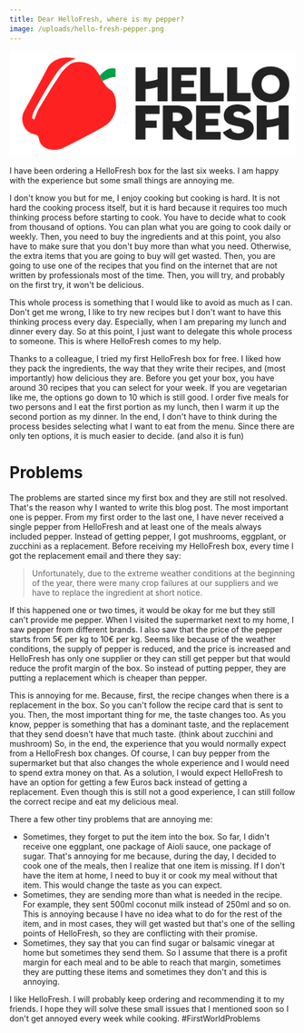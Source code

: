 ```yaml
---
title: Dear HelloFresh, where is my pepper?
image: /uploads/hello-fresh-pepper.png
---
```


![Hello Fresh Logo](/uploads/hello-fresh-pepper.png)

I have been ordering a HelloFresh box for the last six weeks. I am happy with the experience but some small things are annoying me.

I don't know you but for me, I enjoy cooking but cooking is hard. It is not hard the cooking process itself, but it is hard because it requires too much thinking process before starting to cook. You have to decide what to cook from thousand of options. You can plan what you are going to cook daily or weekly. Then, you need to buy the ingredients and at this point, you also have to make sure that you don't buy more than what you need. Otherwise, the extra items that you are going to buy will get wasted. Then, you are going to use one of the recipes that you find on the internet that are not written by professionals most of the time. Then, you will try, and probably on the first try, it won't be delicious.

This whole process is something that I would like to avoid as much as I can. Don't get me wrong, I like to try new recipes but I don't want to have this thinking process every day. Especially, when I am preparing my lunch and dinner every day. So at this point, I just want to delegate this whole process to someone. This is where HelloFresh comes to my help.

Thanks to a colleague, I tried my first HelloFresh box for free. I liked how they pack the ingredients, the way that they write their recipes, and (most importantly) how delicious they are. Before you get your box, you have around 30 recipes that you can select for your week. If you are vegetarian like me, the options go down to 10 which is still good. I order five meals for two persons and I eat the first portion as my lunch, then I warm it up the second portion as my dinner. In the end, I don't have to think during the process besides selecting what I want to eat from the menu. Since there are only ten options, it is much easier to decide. (and also it is fun)

# Problems

The problems are started since my first box and they are still not resolved. That's the reason why I wanted to write this blog post. The most important one is pepper. From my first order to the last one, I have never received a single pepper from HelloFresh and at least one of the meals always included pepper. Instead of getting pepper, I got mushrooms, eggplant, or zucchini as a replacement. Before receiving my HelloFresh box, every time I got the replacement email and there they say:

> Unfortunately, due to the extreme weather conditions at the beginning of the year, there were many crop failures at our suppliers and we have to replace the ingredient at short notice. 

If this happened one or two times, it would be okay for me but they still can't provide me pepper. When I visited the supermarket next to my home, I saw pepper from different brands. I also saw that the price of the pepper starts from 5€ per kg to 10€ per kg. Seems like because of the weather conditions, the supply of pepper is reduced, and the price is increased and HelloFresh has only one supplier or they can still get pepper but that would reduce the profit margin of the box. So instead of putting pepper, they are putting a replacement which is cheaper than pepper. 

This is annoying for me. Because, first, the recipe changes when there is a replacement in the box. So you can't follow the recipe card that is sent to you. Then, the most important thing for me, the taste changes too. As you know, pepper is something that has a dominant taste, and the replacement that they send doesn't have that much taste. (think about zucchini and mushroom) So, in the end, the experience that you would normally expect from a HelloFresh box changes. Of course, I can buy pepper from the supermarket but that also changes the whole experience and I would need to spend extra money on that. As a solution, I would expect HelloFresh to have an option for getting a few Euros back instead of getting a replacement.  Even though this is still not a good experience, I can still follow the correct recipe and eat my delicious meal.


There a few other tiny problems that are annoying me:

- Sometimes, they forget to put the item into the box. So far, I didn't receive one eggplant, one package of Aioli sauce, one package of sugar. That's annoying for me because, during the day, I decided to cook one of the meals, then I realize that one item is missing. If I don't have the item at home, I need to buy it or cook my meal without that item. This would change the taste as you can expect.
- Sometimes, they are sending more than what is needed in the recipe. For example, they sent 500ml coconut milk instead of 250ml and so on. This is annoying because I have no idea what to do for the rest of the item, and in most cases, they will get wasted but that's one of the selling points of HelloFresh, so they are conflicting with their promise.
- Sometimes, they say that you can find sugar or balsamic vinegar at home but sometimes they send them. So I assume that there is a profit margin for each meal and to be able to reach that margin, sometimes they are putting these items and sometimes they don't and this is annoying.

I like HelloFresh. I will probably keep ordering and recommending it to my friends. I hope they will solve these small issues that I mentioned soon so I don't get annoyed every week while cooking. #FirstWorldProblems

